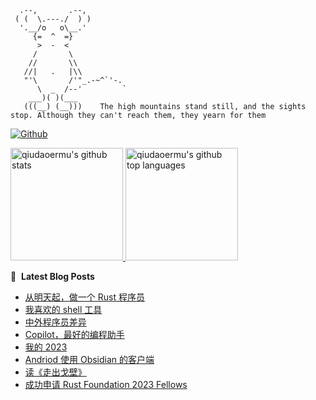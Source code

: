 ```
  .--,       .--,
 ( (  \.---./  ) )
  '.__/o   o\__.'
     {=  ^  =}
      >  -  <
     /       \
    //       \\
   //|   .   |\\
   "'\       /'"_.-~^`'-.
      \  _  /--'         `
    ___)( )(___
   (((__) (__)))    The high mountains stand still, and the sights stop. Although they can't reach them, they yearn for them
```

[![Github](https://img.shields.io/github/followers/qiudaoermu?label=Follow&style=social)](https://github.com/qiudaoermu)

<a href="https://github.com/qiudaoermu">
  <img height="180em" src="https://github-readme-stats.vercel.app/api?username=qiudaoermu&show_icons=true&count_private=true" alt="qiudaoermu's github stats" />
  <img height="180em" src="https://github-readme-stats.vercel.app/api/top-langs/?username=qiudaoermu&layout=compact" alt="qiudaoermu's github top languages" />
</a>
<br/>

<!--
** qiudaoermu / qiudaoermu ** is a ✨ _special_ ✨ repository because its`README.md`(this file) appears on your GitHub profile.

Here are some ideas to get you started:

  - 🔭 I’m currently working on ...
- 🌱 I’m currently learning ...
- 👯 I’m looking to collaborate on ...
- 🤔 I’m looking for help with ...
- 💬 Ask me about ...
- 📫 How to reach me: ...
- 😄 Pronouns: ...
- ⚡ Fun fact: ...
-->

📕 &nbsp;**Latest Blog Posts**

<!-- BLOG-POST-LIST:START -->
- [从明天起，做一个 Rust 程序员](http://catcoding.me/p/rust-bootcamp/)
- [我喜欢的 shell 工具](http://catcoding.me/p/handy-sh-tools/)
- [中外程序员差异](http://catcoding.me/p/diff/)
- [Copilot，最好的编程助手](http://catcoding.me/p/copilot-for-programming/)
- [我的 2023](http://catcoding.me/p/2023-summary/)
- [Andriod 使用 Obsidian 的客户端](http://catcoding.me/p/obsidian-andriod-client-sync-git/)
- [读《走出戈壁》](http://catcoding.me/p/out-of-the-gobi/)
- [成功申请 Rust Foundation 2023 Fellows](http://catcoding.me/p/rust-foundation-fellows/)
<!-- BLOG-POST-LIST:END -->


